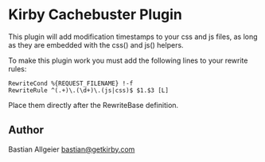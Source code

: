 # Kirby Cachebuster Plugin

This plugin will add modification timestamps to your css and js files, 
as long as they are embedded with the css() and js() helpers.

To make this plugin work you must add the following lines to your 
rewrite rules:

```
RewriteCond %{REQUEST_FILENAME} !-f
RewriteRule ^(.+)\.(\d+)\.(js|css)$ $1.$3 [L]
```

Place them directly after the RewriteBase definition.

## Author
Bastian Allgeier <bastian@getkirby.com>